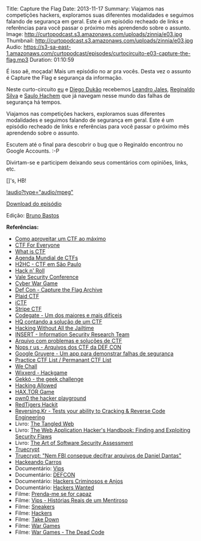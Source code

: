 Title: Capture the Flag
Date: 2013-11-17
Summary: Viajamos nas competições hackers, exploramos suas diferentes modalidades e seguimos falando de segurança em geral. Este é um episódio recheado de links e referências para você passar o próximo mês aprendendo sobre o assunto.
Image: http://curtopodcast.s3.amazonaws.com/uploads/zinnia/e03.jpg
Thumbnail: http://curtopodcast.s3.amazonaws.com/uploads/zinnia/e03.jpg
Audio: https://s3-sa-east-1.amazonaws.com/curtopodcast/episodes/curtocircuito-e03-capture-the-flag.mp3
Duration: 01:10:59

É isso aê, moçada! Mais um episódio no ar pra vocês. Desta vez o assunto é Capture the Flag e segurança da informação.

Neste curto-circuito [eu](http://twitter.com/henriquebastos) e [Diego Dukão](https://twitter.com/diegodukao) recebemos [Leandro Jales](https://plus.google.com/110504524328164061826/posts), [Reginaldo Silva](https://twitter.com/reginaldojsf) e [Saulo Hachem](https://plus.google.com/105987327746132544726/posts) que já navegam nesse mundo das falhas de segurança há tempos.

Viajamos nas competições hackers, exploramos suas diferentes modalidades e seguimos falando de segurança em geral. Este é um episódio recheado de links e referências para você passar o próximo mês aprendendo sobre o assunto.

Escutem até o final para descobrir o bug que o Reginaldo encontrou no Google Accounts. :-P

Divirtam-se e participem deixando seus comentários com opiniões, links, etc.

[]'s, HB!

[!audio?type="audio/mpeg"](https://s3-sa-east-1.amazonaws.com/curtopodcast/episodes/curtocircuito-e03-capture-the-flag.mp3)

[Download do episódio](https://s3-sa-east-1.amazonaws.com/curtopodcast/episodes/curtocircuito-e03-capture-the-flag.mp3)

Edição: [Bruno Bastos](http://brucebastos.com/)

**Referências:**
- [Como aproveitar um CTF ao máximo](https://www.youtube.com/watch?v=okPWY0FeUoU)
- [CTF For Everyone](http://www.youtube.com/watch?v=E-9szbSUpCg#!)
- [What is CTF](http://www.xliisecurity.com/2013/02/what-is-capture-flag.html)
- [Agenda Mundial de CTFs](http://ctftime.org/)
- [H2HC - CTF em São Paulo](http://www.h2hc.org.br/h2hc/pt/capture)
- [Hack n' Roll](http://www.hacknroll.com/)
- [Vale Security Conference](http://www.valesecconf.com.br/)
- [Cyber War Game](http://blog.corujadeti.com.br/cyberwargame/index.html)
- [Def Con - Capture the Flag Archive](https://www.defcon.org/html/links/dc-ctf.html)
- [Plaid CTF](http://play.plaidctf.com/)
- [iCTF](http://ictf.cs.ucsb.edu/)
- [Stripe CTF](https://stripe.com/blog/capturetheflag)
- [Codegate - Um dos maiores e mais difíceis](http://codegate.org/)
- [HQ contando a solução de um CTF](http://hackerschool.org/DefconCTF/17/B300.html)
- [Hacking Without All the Jailtime](http://ha.ckers.org/blog/20090406/hacking-without-all-the-jailtime/)
- [INSERT - Information Security Research Team](http://insert.uece.br/pt-br/)
- [Arquivo com problemas e soluções de CTF](http://captf.com/)
- [Nops r us - Arquivos dos CTF da DEF CON](http://nopsr.us/)
- [Google Gruyere - Um app para demonstrar falhas de segurança](http://google-gruyere.appspot.com/)
- [Practice CTF List / Permanant CTF List](http://captf.com/practice-ctf/)
- [We Chall](http://www.wechall.net/)
- [Wixxerd - Hackgame](http://www.wixxerd.com/)
- [Gekkó - the geek challenge](http://gekko.csokavar.hu/login.php?lang=en)
- [Hacking Allowed](http://hacking.allowed.org/cgi-bin/pageview.cgi?page=news)
- [HAX.TOR Game](http://hax.tor.hu/welcome/)
- [pwn0 the hacker playground](https://pwn0.com/home.php)
- [RedTigers Hackit](http://redtiger.dyndns.org/hackit/)
- [Reversing.Kr - Tests your ability to Cracking &amp; Reverse Code Engineering](http://reversing.kr/)
- Livro: [The Tangled Web](http://lcamtuf.coredump.cx/tangled/)
- Livro: [The Web Application Hacker's Handbook: Finding and Exploiting Security Flaws](http://www.amazon.com/The-Web-Application-Hackers-Handbook/dp/1118026470)
- Livro: [The Art of Software Security Assessment](http://www.amazon.com/The-Software-Security-Assessment-Vulnerabilities/dp/0321444426)
- [Truecrypt](http://www.truecrypt.org/)
- [Truecrypt: "Nem FBI consegue decifrar arquivos de Daniel Dantas"](http://g1.globo.com/politica/noticia/2010/06/nem-fbi-consegue-decifrar-arquivos-de-daniel-dantas-diz-jornal.html)
- [Hackeando Carros](http://www.youtube.com/watch?v=zurrQiETDHA)
- Documentário: [Vips](http://www.youtube.com/watch?v=2QNp__jZMyU)
- Documentário: [DEFCON](https://www.youtube.com/watch?v=3ctQOmjQyYg)
- Documentário: [Hackers Criminosos e Anjos](http://www.youtube.com/watch?v=jplhrb-3Da0)
- Documentário: [Hackers Wanted](http://www.imdb.com/title/tt2292707/)
- Filme: [Prenda-me se for capaz](http://www.imdb.com/title/tt0264464/?ref_=fn_al_tt_1)
- Filme: [Vips - Histórias Reais de um Mentiroso](http://www.imdb.com/title/tt1997594/?ref_=fn_al_tt_1)
- Filme: [Sneakers](http://www.imdb.com/title/tt0105435/)
- Filme: [Hackers](http://www.imdb.com/title/tt0113243/)
- Filme: [Take Down](http://www.imdb.com/title/tt0159784/)
- Filme: [War Games](http://www.imdb.com/title/tt0086567/?ref_=fn_al_tt_1)
- Filme: [War Games - The Dead Code](http://www.imdb.com/title/tt0865957/)
